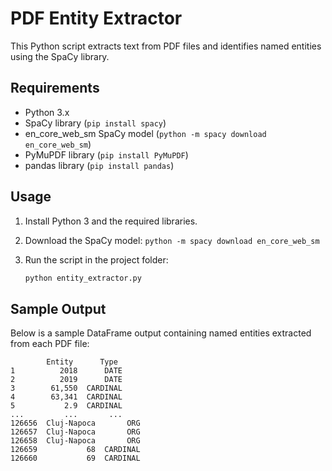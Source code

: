 # PDF Entity Extractor

This Python script extracts text from PDF files and identifies named entities using the SpaCy library.

## Requirements

- Python 3.x
- SpaCy library (`pip install spacy`)
- en_core_web_sm SpaCy model (`python -m spacy download en_core_web_sm`)
- PyMuPDF library (`pip install PyMuPDF`)
- pandas library (`pip install pandas`)

## Usage

1. Install Python 3 and the required libraries.
2. Download the SpaCy model: `python -m spacy download en_core_web_sm`
3. Run the script in the project folder:

   ```bash
   python entity_extractor.py
   
## Sample Output

Below is a sample DataFrame output containing named entities extracted from each PDF file:
```
        Entity      Type
1          2018      DATE
2          2019      DATE
3        61,550  CARDINAL
4        63,341  CARDINAL
5           2.9  CARDINAL
...         ...       ...
126656  Cluj-Napoca       ORG
126657  Cluj-Napoca       ORG
126658  Cluj-Napoca       ORG
126659           68  CARDINAL
126660           69  CARDINAL
```



